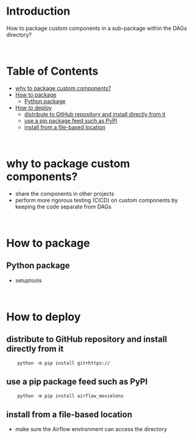 <!-- omit in toc -->
# Introduction
How to package custom components in a sub-package within the DAGs directory?


<br />

<!-- omit in toc -->
# Table of Contents
- [why to package custom components?](#why-to-package-custom-components)
- [How to package](#how-to-package)
  - [Python package](#python-package)
- [How to deploy](#how-to-deploy)
  - [distribute to GitHub repository and install directly from it](#distribute-to-github-repository-and-install-directly-from-it)
  - [use a pip package feed such as PyPI](#use-a-pip-package-feed-such-as-pypi)
  - [install from a file-based location](#install-from-a-file-based-location)

<br />

# why to package custom components?
  * share the components in other projects
  * perform more rigorous testing (CICD) on custom components by keeping the code separate from DAGs

<br />

# How to package
## Python package
* setuptools

<br />

# How to deploy
## distribute to GitHub repository and install directly from it
```linux
    python -m pip install git+https://
```

## use a pip package feed such as PyPI
```linux
    python -m pip install airflow_movielens
```

## install from a file-based location
* make sure the Airflow environment can access the directory